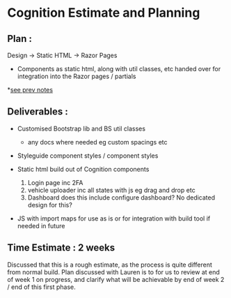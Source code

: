 # Cognition Estimate and Planning

## Plan :
Design -> Static HTML -> Razor Pages
- Components as static html, along with util classes, etc handed over for integration into the Razor pages / partials


*[see prev notes](https://github.com/Alex-Rafter/wiki/blob/main/new-cognition-fe-dev-work.md)

## Deliverables :

- Customised Bootstrap lib and BS util classes
  - any docs where needed eg custom spacings etc
- Styleguide component styles / component styles

- Static html build out of Cognition components

  1. Login page inc 2FA
  2. vehicle uploader inc all states with js eg drag and drop etc
  3. Dashboard
  does this include configure dashboard? No dedicated design for this?

- JS with import maps for use as is or for integration with build tool if needed in future

## Time Estimate : 2 weeks
Discussed that this is a rough estimate, as the process is quite different from normal build. Plan discussed with Lauren is to for us to review at end of week 1 on progress, and clarify what will be achievable by end of week 2 / end of this first phase.


